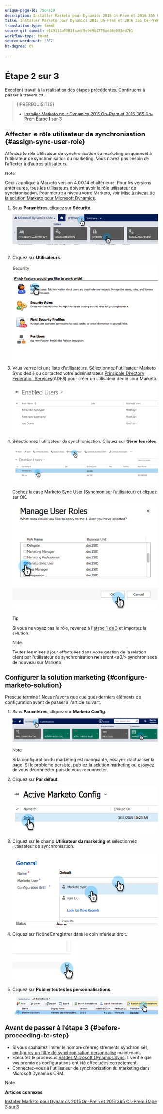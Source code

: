 ```yaml
---
unique-page-id: 7504739
description: Installer Marketo pour Dynamics 2015 On-Prem et 2016 365 On-Prem Étape 2 sur 3 - Marketo Docs - Documentation du produit
title: Installer Marketo pour Dynamics 2015 On-Prem et 2016 365 On-Prem Étape 2 sur 3
translation-type: tm+mt
source-git-commit: e149133a5383faaef5e9c9b7775ae36e633ed7b1
workflow-type: tm+mt
source-wordcount: '327'
ht-degree: 0%

---
```



# Étape 2 sur 3

<!--Install Marketo for Dynamics 2015 On-Prem and 2016 365 On-Prem Step 2 of 3-->

Excellent travail à la réalisation des étapes précédentes. Continuons à passer à travers ça.

>[!PREREQUISITES]
>
>* [Installer Marketo pour Dynamics 2015 On-Prem et 2016 365 On-Prem Étape 1 sur 3](step-1-of-3-install.md)

>



## Affecter le rôle utilisateur de synchronisation {#assign-sync-user-role}

Affectez le rôle Utilisateur de synchronisation du marketing uniquement à l’utilisateur de synchronisation du marketing. Vous n’avez pas besoin de l’affecter à d’autres utilisateurs.

>[!NOTE]
>
>Ceci s’applique à Marketo version 4.0.0.14 et ultérieure. Pour les versions antérieures, tous les utilisateurs doivent avoir le rôle utilisateur de synchronisation. Pour mettre à niveau votre Marketo, voir [Mise à niveau de la solution Marketo pour Microsoft Dynamics](../../../../../product-docs/crm-sync/microsoft-dynamics-sync/sync-setup/download-the-marketo-lead-management-solution/upgrade-the-marketo-solution-for-microsoft-dynamics.md).

1. Sous **Paramètres**, cliquez sur **Sécurité**.

   ![](assets/assign1.png)

1. Cliquez sur **Utilisateurs**.

   ![](assets/assign2.png)

1. Vous verrez ici une liste d&#39;utilisateurs. Sélectionnez l&#39;utilisateur Marketo Sync dédié ou contactez votre administrateur [Principale Directory Federation Services](https://msdn.microsoft.com/en-us/library/bb897402.aspx)(ADFS) pour créer un utilisateur dédié pour Marketo.

   ![](assets/image2015-3-26-10-3a39-3a35.png)

1. Sélectionnez l’utilisateur de synchronisation. Cliquez sur **Gérer les rôles**.

   ![](assets/assign4.png)

   Cochez la case Marketo Sync User (Synchroniser l’utilisateur) et cliquez sur OK.

   ![](assets/assign5.png)

   >[!TIP]
   >
   >Si vous ne voyez pas le rôle, revenez à l&#39;[étape 1 de 3](step-1-of-3-install.md) et importez la solution.

   >[!NOTE]
   >
   >Toutes les mises à jour effectuées dans votre gestion de la relation client par l’utilisateur de synchronisation **ne** seront &lt;a0/> synchronisées de nouveau sur Marketo.

## Configurer la solution marketing {#configure-marketo-solution}

Presque terminé ! Nous n&#39;avons que quelques derniers éléments de configuration avant de passer à l&#39;article suivant.

1. Sous **Paramètres**, cliquez sur **Marketo Config**.

   ![](assets/configure1.png)

   >[!NOTE]
   >
   >Si la configuration du marketing est manquante, essayez d’actualiser la page. Si le problème persiste, [publiez la solution marketing](https://docs.marketo.com/pages/viewpage.action?pageId=3571822#publish-customizations) ou essayez de vous déconnecter puis de vous reconnecter.

1. Cliquez sur **Par défaut**.

   ![](assets/configure2.png)

1. Cliquez sur le champ **Utilisateur du marketing** et sélectionnez l’utilisateur de synchronisation.

   ![](assets/configure3.png)

1. Cliquez sur l’icône Enregistrer dans le coin inférieur droit.

   ![](assets/configure4.png)

1. Cliquez sur **Publier toutes les personnalisations**.

   ![](assets/publish-all-customizations1.png)

## Avant de passer à l’étape 3 {#before-proceeding-to-step}

* Si vous souhaitez limiter le nombre d&#39;enregistrements synchronisés, [configurez un filtre de synchronisation personnalisé](../../../../../product-docs/crm-sync/microsoft-dynamics-sync/create-a-custom-dynamics-sync-filter.md) maintenant.
* Exécutez le processus [Valider Microsoft Dynamics Sync](../../../../../product-docs/crm-sync/microsoft-dynamics-sync/sync-setup/validate-microsoft-dynamics-sync.md). Il vérifie que vos premières configurations ont été effectuées correctement.
* Connectez-vous à l&#39;utilisateur de synchronisation du marketing dans Microsoft Dynamics CRM.

>[!NOTE]
>
>**Articles connexes**
>
>[Installer Marketo pour Dynamics 2015 On-Prem et 2016 365 On-Prem Étape 3 sur 3](step-3-of-3-connect.md)
